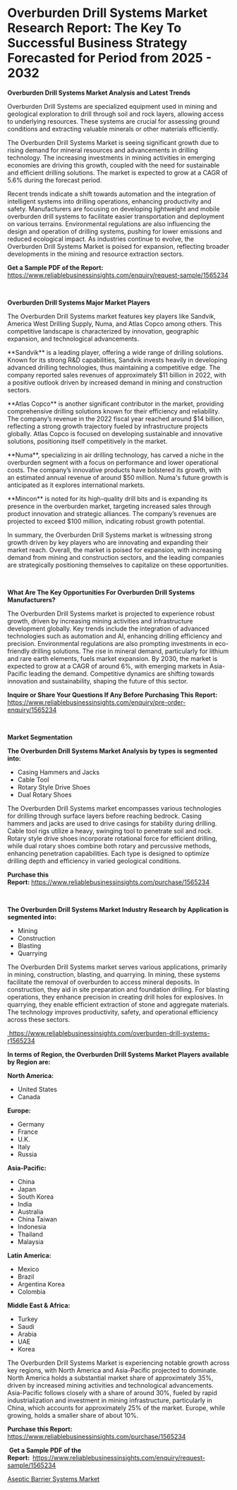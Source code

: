 <p><h1>Overburden Drill Systems Market Research Report: The Key To Successful Business Strategy Forecasted for Period from 2025 - 2032</h1></p><p><strong>Overburden Drill Systems Market Analysis and Latest Trends</strong></p>
<p><p>Overburden Drill Systems are specialized equipment used in mining and geological exploration to drill through soil and rock layers, allowing access to underlying resources. These systems are crucial for assessing ground conditions and extracting valuable minerals or other materials efficiently. </p><p>The Overburden Drill Systems Market is seeing significant growth due to rising demand for mineral resources and advancements in drilling technology. The increasing investments in mining activities in emerging economies are driving this growth, coupled with the need for sustainable and efficient drilling solutions. The market is expected to grow at a CAGR of 5.6% during the forecast period. </p><p>Recent trends indicate a shift towards automation and the integration of intelligent systems into drilling operations, enhancing productivity and safety. Manufacturers are focusing on developing lightweight and mobile overburden drill systems to facilitate easier transportation and deployment on various terrains. Environmental regulations are also influencing the design and operation of drilling systems, pushing for lower emissions and reduced ecological impact. As industries continue to evolve, the Overburden Drill Systems Market is poised for expansion, reflecting broader developments in the mining and resource extraction sectors.</p></p>
<p><strong>Get a Sample PDF of the Report:&nbsp;</strong> <a href="https://www.reliablebusinessinsights.com/enquiry/request-sample/1565234?utm_campaign=3256&utm_medium=2&utm_source=Github&utm_content=ia&utm_term=11042025&utm_id=overburden-drill-systems">https://www.reliablebusinessinsights.com/enquiry/request-sample/1565234</a></p>
<p>&nbsp;</p>
<p><strong>Overburden Drill Systems Major Market Players</strong></p>
<p><p>The Overburden Drill Systems market features key players like Sandvik, America West Drilling Supply, Numa, and Atlas Copco among others. This competitive landscape is characterized by innovation, geographic expansion, and technological advancements.</p><p>**Sandvik** is a leading player, offering a wide range of drilling solutions. Known for its strong R&D capabilities, Sandvik invests heavily in developing advanced drilling technologies, thus maintaining a competitive edge. The company reported sales revenues of approximately $11 billion in 2022, with a positive outlook driven by increased demand in mining and construction sectors.</p><p>**Atlas Copco** is another significant contributor in the market, providing comprehensive drilling solutions known for their efficiency and reliability. The company’s revenue in the 2022 fiscal year reached around $14 billion, reflecting a strong growth trajectory fueled by infrastructure projects globally. Atlas Copco is focused on developing sustainable and innovative solutions, positioning itself competitively in the market.</p><p>**Numa**, specializing in air drilling technology, has carved a niche in the overburden segment with a focus on performance and lower operational costs. The company’s innovative products have bolstered its growth, with an estimated annual revenue of around $50 million. Numa's future growth is anticipated as it explores international markets.</p><p>**Mincon** is noted for its high-quality drill bits and is expanding its presence in the overburden market, targeting increased sales through product innovation and strategic alliances. The company’s revenues are projected to exceed $100 million, indicating robust growth potential.</p><p>In summary, the Overburden Drill Systems market is witnessing strong growth driven by key players who are innovating and expanding their market reach. Overall, the market is poised for expansion, with increasing demand from mining and construction sectors, and the leading companies are strategically positioning themselves to capitalize on these opportunities.</p></p>
<p>&nbsp;</p>
<p><strong>What Are The Key Opportunities For Overburden Drill Systems Manufacturers?</strong></p>
<p><p>The Overburden Drill Systems market is projected to experience robust growth, driven by increasing mining activities and infrastructure development globally. Key trends include the integration of advanced technologies such as automation and AI, enhancing drilling efficiency and precision. Environmental regulations are also prompting investments in eco-friendly drilling solutions. The rise in mineral demand, particularly for lithium and rare earth elements, fuels market expansion. By 2030, the market is expected to grow at a CAGR of around 6%, with emerging markets in Asia-Pacific leading the demand. Competitive dynamics are shifting towards innovation and sustainability, shaping the future of this sector.</p></p>
<p><strong>Inquire or Share Your Questions If Any Before Purchasing This Report:</strong> <a href="https://www.reliablebusinessinsights.com/enquiry/pre-order-enquiry/1565234?utm_campaign=3256&utm_medium=2&utm_source=Github&utm_content=ia&utm_term=11042025&utm_id=overburden-drill-systems">https://www.reliablebusinessinsights.com/enquiry/pre-order-enquiry/1565234</a></p>
<p>&nbsp;</p>
<p><strong>Market Segmentation</strong></p>
<p><strong>The Overburden Drill Systems Market Analysis by types is segmented into:</strong></p>
<p><ul><li>Casing Hammers and Jacks</li><li>Cable Tool</li><li>Rotary Style Drive Shoes</li><li>Dual Rotary Shoes</li></ul></p>
<p><p>The Overburden Drill Systems market encompasses various technologies for drilling through surface layers before reaching bedrock. Casing hammers and jacks are used to drive casings for stability during drilling. Cable tool rigs utilize a heavy, swinging tool to penetrate soil and rock. Rotary style drive shoes incorporate rotational force for efficient drilling, while dual rotary shoes combine both rotary and percussive methods, enhancing penetration capabilities. Each type is designed to optimize drilling depth and efficiency in varied geological conditions.</p></p>
<p><strong>Purchase this Report:&nbsp;</strong><a href="https://www.reliablebusinessinsights.com/purchase/1565234?utm_campaign=3256&utm_medium=2&utm_source=Github&utm_content=ia&utm_term=11042025&utm_id=overburden-drill-systems">https://www.reliablebusinessinsights.com/purchase/1565234</a></p>
<p>&nbsp;</p>
<p><strong>The Overburden Drill Systems Market Industry Research by Application is segmented into:</strong></p>
<p><ul><li>Mining</li><li>Construction</li><li>Blasting</li><li>Quarrying</li></ul></p>
<p><p>The Overburden Drill Systems market serves various applications, primarily in mining, construction, blasting, and quarrying. In mining, these systems facilitate the removal of overburden to access mineral deposits. In construction, they aid in site preparation and foundation drilling. For blasting operations, they enhance precision in creating drill holes for explosives. In quarrying, they enable efficient extraction of stone and aggregate materials. The technology improves productivity, safety, and operational efficiency across these sectors.</p></p>
<p><a href="https://www.reliablebusinessinsights.com/overburden-drill-systems-r1565234?utm_campaign=3256&utm_medium=2&utm_source=Github&utm_content=ia&utm_term=11042025&utm_id=overburden-drill-systems">&nbsp;https://www.reliablebusinessinsights.com/overburden-drill-systems-r1565234</a></p>
<p><strong>In terms of Region, the Overburden Drill Systems Market Players available by Region are:</strong></p>
<p>
    <p> <strong> North America: </strong>
        <ul>
            <li>United States</li>
            <li>Canada</li>
        </ul>
        </p> 
    <p> <strong> Europe: </strong>
        <ul>
            <li>Germany</li>
            <li>France</li>
            <li>U.K.</li>
            <li>Italy</li>
            <li>Russia</li>
        </ul>
        </p> 
    <p> <strong> Asia-Pacific: </strong>
        <ul>
            <li>China</li>
            <li>Japan</li>
            <li>South Korea</li>
            <li>India</li>
            <li>Australia</li>
            <li>China Taiwan</li>
            <li>Indonesia</li>
            <li>Thailand</li>
            <li>Malaysia</li>
        </ul>
        </p> 
    <p> <strong> Latin America: </strong>
        <ul>
            <li>Mexico</li>
            <li>Brazil</li>
            <li>Argentina Korea</li>
            <li>Colombia</li>
        </ul>
        </p> 
    <p> <strong> Middle East & Africa: </strong>
        <ul>
            <li>Turkey</li>
            <li>Saudi</li>
            <li>Arabia</li>
            <li>UAE</li>
            <li>Korea</li>
        </ul>
    </p>
    </p>
<p><p>The Overburden Drill Systems Market is experiencing notable growth across key regions, with North America and Asia-Pacific projected to dominate. North America holds a substantial market share of approximately 35%, driven by increased mining activities and technological advancements. Asia-Pacific follows closely with a share of around 30%, fueled by rapid industrialization and investment in mining infrastructure, particularly in China, which accounts for approximately 25% of the market. Europe, while growing, holds a smaller share of about 10%.</p></p>
<p><strong>Purchase this Report: </strong><a href="https://www.reliablebusinessinsights.com/purchase/1565234?utm_campaign=3256&utm_medium=2&utm_source=Github&utm_content=ia&utm_term=11042025&utm_id=overburden-drill-systems">https://www.reliablebusinessinsights.com/purchase/1565234</a></p>
<p>&nbsp;<strong>Get a Sample PDF of the Report:&nbsp;&nbsp;</strong><a href="https://www.reliablebusinessinsights.com/enquiry/request-sample/1565234?utm_campaign=3256&utm_medium=2&utm_source=Github&utm_content=ia&utm_term=11042025&utm_id=overburden-drill-systems">https://www.reliablebusinessinsights.com/enquiry/request-sample/1565234</a></p>
<p><strong></strong></p>
<p><p><a href="https://github.com/alekitanis/Market-Research-Report-List-1/blob/main/aseptic-barrier-systems-market.md?utm_campaign=3256&utm_medium=2&utm_source=Github&utm_content=ia&utm_term=11042025&utm_id=overburden-drill-systems">Aseptic Barrier Systems Market</a></p></p>